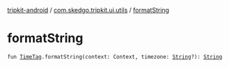 [tripkit-android](../index.md) / [com.skedgo.tripkit.ui.utils](index.md) / [formatString](./format-string.md)

# formatString

`fun `[`TimeTag`](../com.skedgo.tripkit.common.model/-time-tag/index.md)`.formatString(context: Context, timezone: `[`String`](https://kotlinlang.org/api/latest/jvm/stdlib/kotlin/-string/index.html)`?): `[`String`](https://kotlinlang.org/api/latest/jvm/stdlib/kotlin/-string/index.html)
